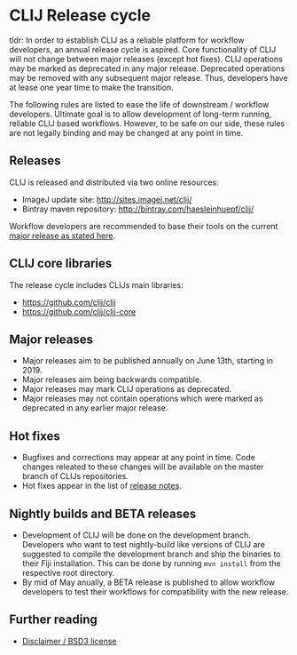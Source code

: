 # CLIJ Release cycle
tldr: In order to establish CLIJ as a reliable platform for workflow developers, an annual release cycle is aspired. 
Core functionality of CLIJ will not change between major releases (except hot fixes). 
CLIJ operations may be marked as deprecated in any major release. 
Deprecated operations may be removed with any subsequent major release. 
Thus, developers have at lease one year time to make the transition.

The following rules are listed to ease the life of downstream / workflow developers. 
Ultimate goal is to allow development of long-term running, reliable CLIJ based workflows. 
However, to be safe on our side, these rules are not legally binding and may be changed at any point in time.

## Releases
CLIJ is released and distributed via two online resources:
* ImageJ update site: http://sites.imagej.net/clij/
* Bintray maven repository: http://bintray.com/haesleinhuepf/clij/

Workflow developers are recommended to base their tools on the current [major release as stated here](https://clij.github.io/clij-docs/dependingViaMaven).

## CLIJ core libraries
The release cycle includes CLIJs main libraries:
* https://github.com/clij/clij
* https://github.com/clij/clij-core

## Major releases
* Major releases aim to be published annually on June 13th, starting in 2019.
* Major releases aim being backwards compatible. 
* Major releases may mark CLIJ operations as deprecated.
* Major releases may not contain operations which were marked as deprecated in any earlier major release.

## Hot fixes
* Bugfixes and corrections may appear at any point in time. 
  Code changes releated to these changes will be available on the master branch of CLIJs repositories.
* Hot fixes appear in the list of [release notes](https://github.com/clij/clij/releases).

## Nightly builds and BETA releases
* Development of CLIJ will be done on the development branch. 
  Developers who want to test nightly-build like versions of CLIJ are suggested to compile the development branch and ship the binaries to their Fiji installation. 
  This can be done by running `mvn install` from the respective root directory.
* By mid of May anually, a BETA release is published to allow workflow developers to test their workflows for compatibility with the new release.

## Further reading
* [Disclaimer / BSD3 license](https://github.com/clij/clij/blob/master/license.txt) 